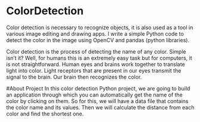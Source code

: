 # ColorDetection
Color detection is necessary to recognize objects, it is also used as a tool in various image editing and drawing apps. I write a simple Python code to detect the color in the image using OpenCV and pandas (python libraries).

Color detection is the process of detecting the name of any color. Simple isn’t it? Well, for humans this is an extremely easy task but for computers, it is not straightforward. Human eyes and brains work together to translate light into color. Light receptors that are present in our eyes transmit the signal to the brain. 
Our brain then recognizes the color.

#About Project
In this color detection Python project, we are going to build an application through which you can automatically get the name of the color by clicking on them. So for this, we will have a data file that contains the color name and its values. Then we will calculate the distance from each color and find the shortest one.

